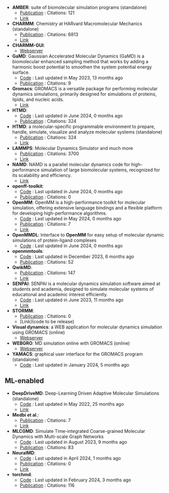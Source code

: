 - **AMBER**: suite of biomolecular simulation programs (standalone)
	- [Publication](https://doi.org/10.1021/acs.jcim.3c01153) : Citations: 121
	- [Link](http://ambermd.org/)
- **CHARMM**: Chemistry at HARvard Macromolecular Mechanics (standalone)
	- [Publication](https://doi.org/10.1002/jcc.21287) : Citations: 6813
	- [Link](https://academiccharmm.org/)
- **CHARMM-GUI**: 
	- [Webserver](http://www.charmm-gui.org/?doc=input)
- **GaMD**: Gaussian Accelerated Molecular Dynamics (GaMD) is a biomolecular enhanced sampling method that works by adding a harmonic boost potential to smoothen the system potential energy surface.
	- [Code](https://github.com/MiaoLab20/gamd-openmm) : Last updated in May 2023, 13 months ago
	- [Publication](https://doi.org/10.1021/acs.jpcb.2c03765) : Citations: 9
- **Gromacs**: GROMACS is a versatile package for performing molecular dynamics simulations, primarily designed for simulations of proteins, lipids, and nucleic acids.
	- [Link](http://www.gromacs.org/)
- **HTMD**: 
	- [Code](https://github.com/Acellera/htmd) : Last updated in June 2024, 0 months ago
	- [Publication](https://doi.org/10.1021/acs.jctc.6b00049) : Citations: 324
- **HTMD**: a molecular-specific programmable environment to prepare, handle, simulate, visualize and analyze molecular systems (standalone)
	- [Publication](http://pubs.acs.org/doi/abs/10.1021/acs.jctc.6b00049) : Citations: 324
	- [Link](https://www.htmd.org/)
- **LAMMPS**: Molecular Dynamics Simulator and much more
	- [Publication](https://doi.org/10.1016/j.cpc.2021.108171) : Citations: 3700
	- [Link](https://www.lammps.org/)
- **NAMD**: NAMD is a parallel molecular dynamics code for high-performance simulation of large biomolecular systems, recognized for its scalability and efficiency.
	- [Link](https://www.ks.uiuc.edu/Research/namd/)
- **openff-toolkit**: 
	- [Code](https://github.com/openforcefield/openff-toolkit) : Last updated in June 2024, 0 months ago
	- [Publication](https://doi.org/10.5281/zenodo.10967071.svg) : Citations: 0
- **OpenMM**: OpenMM is a high-performance toolkit for molecular simulation, offering extensive language bindings and a flexible platform for developing high-performance algorithms.
	- [Code](https://github.com/openmm/openmm) : Last updated in May 2024, 0 months ago
	- [Publication](https://doi.org/10.1021/acs.jpcb.3c06662) : Citations: 7
	- [Link](http://openmm.org/)
- **OpenMMDL**: Interface to **OpenMM** for easy setup of molecular dynamic simulations of protein-ligand complexes
	- [Code](https://github.com/wolberlab/OpenMMDL) : Last updated in June 2024, 0 months ago
- **openmmtools**: 
	- [Code](https://github.com/choderalab/openmmtools) : Last updated in December 2023, 6 months ago
	- [Publication](https://doi.org/10.1021/jp411770f) : Citations: 52
- **QwikMD**: 
	- [Publication](https://doi.org/10.1038/srep26536) : Citations: 147
	- [Link](http://www.ks.uiuc.edu/Research/qwikmd/)
- **SENPAI**: SENPAI is a molecular dynamics simulation software aimed at students and academia, designed to simulate molecular systems of educational and academic interest efficiently.
	- [Code](https://github.com/SENPAI-Molecular-Dynamics/SENPAI) : Last updated in June 2023, 11 months ago
	- [Link](https://senpaimd.org/)
- **STORMM**: 
	- [Publication](https://doi.org/10.1101/2024.03.27.587048) : Citations: 0
	- [Link](code to be release)
- **Visual dynamics**: a WEB application for molecular dynamics simulation using GROMACS (online)
	- [Webserver](https://visualdynamics.fiocruz.br/login)
- **WEBGRO**: MD simulation online with GROMACS (online)
	- [Webserver](https://simlab.uams.edu/index.php)
- **YAMACS**: graphical user interface for the GROMACS program (standalone)
	- [Code](https://github.com/YAMACS-SML/YAMACS) : Last updated in January 2024, 5 months ago

## **ML-enabled**
- **DeepDriveMD**: Deep-Learning Driven Adaptive Molecular Simulations (standalone)
	- [Code](https://github.com/DeepDriveMD/DeepDriveMD-pipeline) : Last updated in May 2022, 25 months ago
	- [Link](https://deepdrivemd.github.io/)
- **Medbi et al.**: 
	- [Publication](https://doi.org/10.1146/annurev-physchem-083122-125941) : Citations: 7
	- [Link](https://www.annualreviews.org/doi/pdf/10.1146/annurev-physchem-083122-125941)
- **MLCGMD**: Simulate Time-integrated Coarse-grained Molecular Dynamics with Multi-scale Graph Networks
	- [Code](https://github.com/kyonofx/mlcgmd) : Last updated in August 2023, 9 months ago
	- [Publication](https://doi.org/10.1126/sciadv.abc6216) : Citations: 83
- **NeuralMD**: 
	- [Code](https://github.com/chao1224/NeuralMD) : Last updated in April 2024, 1 months ago
	- [Publication](https://doi.org/10.48550/arXiv.2401.15122) : Citations: 0
	- [Link](https://www.semanticscholar.org/paper/A-Multi-Grained-Symmetric-Differential-Equation-for-Liu-Du/0215dd9f346534bf4c4247220501d7ab7d7715c6)
- **torchmd**: 
	- [Code](https://github.com/torchmd/torchmd) : Last updated in February 2024, 3 months ago
	- [Publication](https://doi.org/10.1021/acs.jctc.0c01343) : Citations: 116
